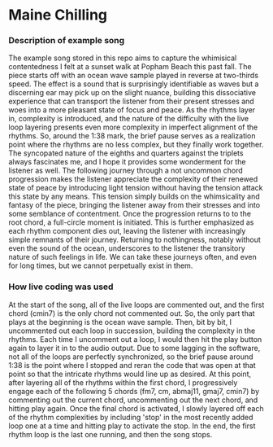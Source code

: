 # Maine Chilling


### Description of example song 

The example song stored in this repo aims to capture the whimisical 
contentedness I felt at a sunset walk at Popham Beach this past fall. The piece 
starts off with an ocean wave sample played in reverse at two-thirds speed. The
effect is a sound that is surprisingly identifiable as waves but a discerning 
ear may pick up on the slight nuance, building this dissociative experience 
that can transport the listener from their present stresses and woes into a 
more pleasant state of focus and peace. As the rhythms layer in, complexity is 
introduced, and the nature of the difficulty with the live loop layering 
presents even more complexity in imperfect alignment of the rhythms. So, around 
the 1:38 mark, the brief pause serves as a realization point where the rhythms 
are no less complex, but they finally work together. The syncopated nature of 
the eighths and quarters against the triplets always fascinates me, and I hope 
it provides some wonderment for the listener as well. The following journey 
through a not uncommon chord progression makes the listener appreciate the 
complexity of their renewed state of peace by introducing light tension without 
having the tension attack this state by any means. This tension simply builds 
on the whimsicality and fantasy of the piece, bringing the listener away from 
their stresses and into some semblance of contentment. Once the progression 
returns to to the root chord, a full-circle moment is initiated. This is 
further emphasized as each rhythm component dies out, leaving the listener 
with increasingly simple remnants of their journey. Returning to nothingness, 
notably without even the sound of the ocean, underscores to the listener the 
transitory nature of such feelings in life. We can take these journeys often, 
and even for long times, but we cannot perpetually exist in them.  


### How live coding was used 

At the start of the song, all of the live loops are commented out, and the 
first chord (cmin7) is the only chord not commented out. So, the only part
that plays at the beginning is the ocean wave sample. Then, bit by bit, I 
uncommented out each loop in succession, building the complexity in the 
rhythms. Each time I uncomment out a loop, I would then hit the play button 
again to layer it in to the audio output. Due to some lagging in the software, 
not all of the loops are perfectly synchronized, so the brief pause around 1:38 
is the point where I stopped and reran the code that was open at that point so 
that the intricate rhythms would line up as desired. At this point, after 
layering all of the rhythms within the first chord, I progressively engage 
each of the following 5 chords (fm7, cm, abmaj11, gmaj7, cmin7) by commenting 
out the current chord, uncommenting out the next chord, and hitting play again. 
Once the final chord is activated, I slowly layered off each of the rhythm 
complexities by including 'stop' in the most recently added loop one at a time
and hitting play to activate the stop. In the end, the first rhythm loop is the 
last one running, and then the song stops. 